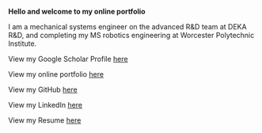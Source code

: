 **Hello and welcome to my online portfolio**

I am a mechanical systems engineer on the advanced R&D team at DEKA R&D, and completing my MS robotics engineering at Worcester Polytechnic Institute. 

View my Google Scholar Profile [here](https://scholar.google.com/citations?hl=en&user=C1Lks9kAAAAJ)

View my online portfolio [here](https://bgsimpson.wixsite.com/brandon)

View my GitHub [here](https://github.com/vermontolympian)

View my LinkedIn [here](www.linkedin.com/in/brandon-g-simpson)

View my Resume [here](https://github.com/vermontolympian/vermontolympian.github.io/blob/master/BrandonSimpsonResume.pdf)
